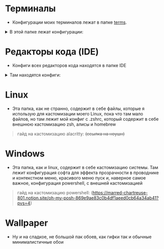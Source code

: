# Терминалы
* Конфигурации моих терминалов лежат в папке [terms](https://github.com/EtoNeAnanasbI95/MyCustomization/tree/main/terms).

<details>
   <summary>В этой папке лежат конфигурации:</summary>
      1. Hyper terminal (ссылка него)<br/>
      2. Alacritty<br/>
      3. Default windows terminal<br/>

> Из всего выше перечисленного, файл (WindowsTerminalColorSchemes) является просто цветовой схемой для терминала windows, ***если вы хотите посмотреть конфигурацию именно powershell, то просмотрите папку Windows → PWSH***
</details>

# Редакторы кода (IDE)
* Конфиги всех редакторов кода находятся в папке IDE

<details>
   <summary>Там находятся конфиги:</summary>
      1. IDE от jetbrains которыми я пользуюсь на постоянной основе<br/>
      2. VS code<br/>

> Гайд на кастомизацию vscode: (https://marred-chartreuse-801.notion.site/vs-code-acaf2e071b91435fad37bb784c9b3941?pvs=4)
</details>

# Linux
* Эта папка, как не странно, содержит в себе файлы, которые я использую для кастомизации моего Linux, пока что там мало файлов, но там лежит мой конфиг с .zshrc, который содержит в себе внешнюю кастомизацию zsh, алисы и homebrew
> гайд на кастомизацию alacritty: ~~(ссылка на ноушн)~~

# Windows
* Эта папка, как и linux, содержит в себе кастомизацию системы. Там лежит конфигурация софта для эффекта прозрачности в проводнике и контекстном меню, красивого меню пуск и, наверное самое важное, конфигурация powershell, с внешней кастомизацией
> гайд на кастомизацию powershell: (https://marred-chartreuse-801.notion.site/oh-my-posh-869e9ae83c0b4df1aeed0cb64a34ab41?pvs=4)

# Wallpaper
* Ну и на сладкое, не большой пак обоев, как гифки так и обычные минималистичные обои
